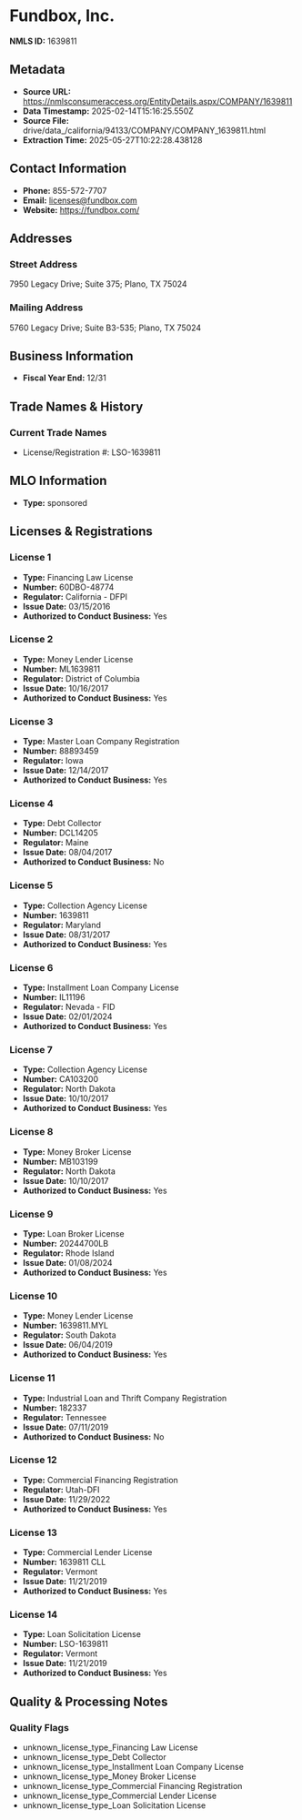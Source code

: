 # Fundbox, Inc.

**NMLS ID:** 1639811

## Metadata
- **Source URL:** https://nmlsconsumeraccess.org/EntityDetails.aspx/COMPANY/1639811
- **Data Timestamp:** 2025-02-14T15:16:25.550Z
- **Source File:** drive/data_/california/94133/COMPANY/COMPANY_1639811.html
- **Extraction Time:** 2025-05-27T10:22:28.438128

## Contact Information
- **Phone:** 855-572-7707
- **Email:** licenses@fundbox.com
- **Website:** https://fundbox.com/

## Addresses
### Street Address
7950 Legacy Drive; Suite 375; Plano, TX 75024

### Mailing Address
5760 Legacy Drive; Suite B3-535; Plano, TX 75024

## Business Information
- **Fiscal Year End:** 12/31

## Trade Names & History
### Current Trade Names
- License/Registration #: LSO-1639811

## MLO Information
- **Type:** sponsored

## Licenses & Registrations

### License 1
- **Type:** Financing Law License
- **Number:** 60DBO-48774
- **Regulator:** California - DFPI
- **Issue Date:** 03/15/2016
- **Authorized to Conduct Business:** Yes

### License 2
- **Type:** Money Lender License
- **Number:** ML1639811
- **Regulator:** District of Columbia
- **Issue Date:** 10/16/2017
- **Authorized to Conduct Business:** Yes

### License 3
- **Type:** Master Loan Company Registration
- **Number:** 88893459
- **Regulator:** Iowa
- **Issue Date:** 12/14/2017
- **Authorized to Conduct Business:** Yes

### License 4
- **Type:** Debt Collector
- **Number:** DCL14205
- **Regulator:** Maine
- **Issue Date:** 08/04/2017
- **Authorized to Conduct Business:** No

### License 5
- **Type:** Collection Agency License
- **Number:** 1639811
- **Regulator:** Maryland
- **Issue Date:** 08/31/2017
- **Authorized to Conduct Business:** Yes

### License 6
- **Type:** Installment Loan Company License
- **Number:** IL11196
- **Regulator:** Nevada - FID
- **Issue Date:** 02/01/2024
- **Authorized to Conduct Business:** Yes

### License 7
- **Type:** Collection Agency License
- **Number:** CA103200
- **Regulator:** North Dakota
- **Issue Date:** 10/10/2017
- **Authorized to Conduct Business:** Yes

### License 8
- **Type:** Money Broker License
- **Number:** MB103199
- **Regulator:** North Dakota
- **Issue Date:** 10/10/2017
- **Authorized to Conduct Business:** Yes

### License 9
- **Type:** Loan Broker License
- **Number:** 20244700LB
- **Regulator:** Rhode Island
- **Issue Date:** 01/08/2024
- **Authorized to Conduct Business:** Yes

### License 10
- **Type:** Money Lender License
- **Number:** 1639811.MYL
- **Regulator:** South Dakota
- **Issue Date:** 06/04/2019
- **Authorized to Conduct Business:** Yes

### License 11
- **Type:** Industrial Loan and Thrift Company Registration
- **Number:** 182337
- **Regulator:** Tennessee
- **Issue Date:** 07/11/2019
- **Authorized to Conduct Business:** No

### License 12
- **Type:** Commercial Financing Registration
- **Regulator:** Utah-DFI
- **Issue Date:** 11/29/2022
- **Authorized to Conduct Business:** Yes

### License 13
- **Type:** Commercial Lender License
- **Number:** 1639811 CLL
- **Regulator:** Vermont
- **Issue Date:** 11/21/2019
- **Authorized to Conduct Business:** Yes

### License 14
- **Type:** Loan Solicitation License
- **Number:** LSO-1639811
- **Regulator:** Vermont
- **Issue Date:** 11/21/2019
- **Authorized to Conduct Business:** Yes

## Quality & Processing Notes
### Quality Flags
- unknown_license_type_Financing Law License
- unknown_license_type_Debt Collector
- unknown_license_type_Installment Loan Company License
- unknown_license_type_Money Broker License
- unknown_license_type_Commercial Financing Registration
- unknown_license_type_Commercial Lender License
- unknown_license_type_Loan Solicitation License
